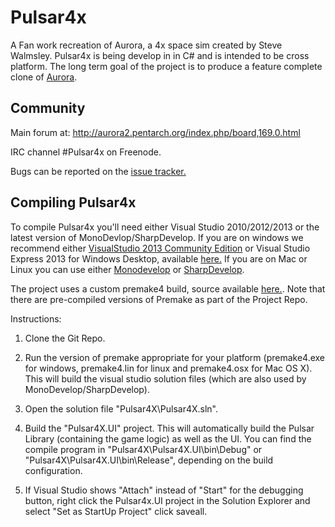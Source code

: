 # Pulsar4x

A Fan work recreation of Aurora, a 4x space sim created by Steve Walmsley. Pulsar4x is being develop in in C# and is intended to be cross platform. The long term goal of the project is to produce a feature complete clone of [Aurora](http://aurora2.pentarch.org/index.php).

## Community

Main forum at: http://aurora2.pentarch.org/index.php/board,169.0.html

IRC channel #Pulsar4x on Freenode.

Bugs can be reported on the [issue tracker.](https://github.com/Pulsar4xDevs/Pulsar4x/issues)

## Compiling Pulsar4x

To compile Pulsar4x you'll need either Visual Studio 2010/2012/2013 or the latest version of MonoDevlop/SharpDevelop. If you are on windows we recommend either [VisualStudio 2013 Community Edition](http://www.visualstudio.com/en-us/news/vs2013-community-vs.aspx) or Visual Studio Express 2013 for Windows Desktop, available [here.](http://www.visualstudio.com/downloads/download-visual-studio-vs) If you are on Mac or Linux you can use either [Monodevelop](http://www.monodevelop.com/) or [SharpDevelop](http://www.icsharpcode.net/OpenSource/SD/Default.aspx).  

The project uses a custom premake4 build, source available [here.](https://bitbucket.org/antagonist/premake-stable). Note that there are pre-compiled versions of Premake as part of the Project Repo.

Instructions:

1. Clone the Git Repo.

2. Run the version of premake appropriate for your platform (premake4.exe for windows, premake4.lin for linux and premake4.osx for Mac OS X). This will build the visual studio solution files (which are also used by MonoDevelop/SharpDevelop).

3. Open the solution file "Pulsar4X\Pulsar4X.sln".

4. Build the "Pulsar4X.UI" project. This will automatically build the Pulsar Library (containing the game logic) as well as the UI. You can find the compile program in "Pulsar4X\Pulsar4X.UI\bin\Debug" or "Pulsar4X\Pulsar4X.UI\bin\Release", depending on the build configuration.  

5. If Visual Studio shows "Attach" instead of "Start" for the debugging button, right click the Pulsar4x.UI project in the Solution Explorer and select "Set as StartUp Project" click saveall.  



